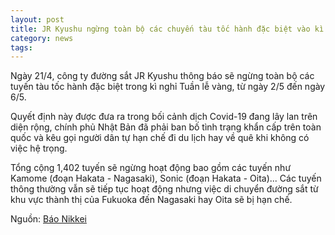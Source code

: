 ```yaml
---
layout: post
title: JR Kyushu ngừng toàn bộ các chuyến tàu tốc hành đặc biệt vào kì nghỉ lễ từ 2/5~6/5
category: news
tags: 
---
```

Ngày 21/4, công ty đường sắt JR Kyushu thông báo sẽ ngừng toàn bộ các tuyến tàu tốc hành đặc biệt trong kì nghỉ Tuần lễ vàng, từ ngày 2/5 đến ngày 6/5.

Quyết định này được đưa ra trong bối cảnh dịch Covid-19 đang lây lan trên diện rộng, chính phủ Nhật Bản đã phải ban bố tình trạng khẩn cấp trên toàn quốc và kêu gọi người dân tự hạn chế đi du lịch hay về quê khi không có việc hệ trọng.

Tổng cộng 1,402 tuyến sẽ ngừng hoạt động bao gồm các tuyến như Kamome (đoạn Hakata - Nagasaki), Sonic (đoạn Hakata - Oita)... Các tuyến thông thường vẫn sẽ tiếp tục hoạt động nhưng việc di chuyển đường sắt từ khu vực thành thị của Fukuoka đến Nagasaki hay Oita sẽ bị hạn chế.

Nguồn: [Báo Nikkei](https://www.nikkei.com/article/DGXMZO58316030R20C20A4LX0000/)